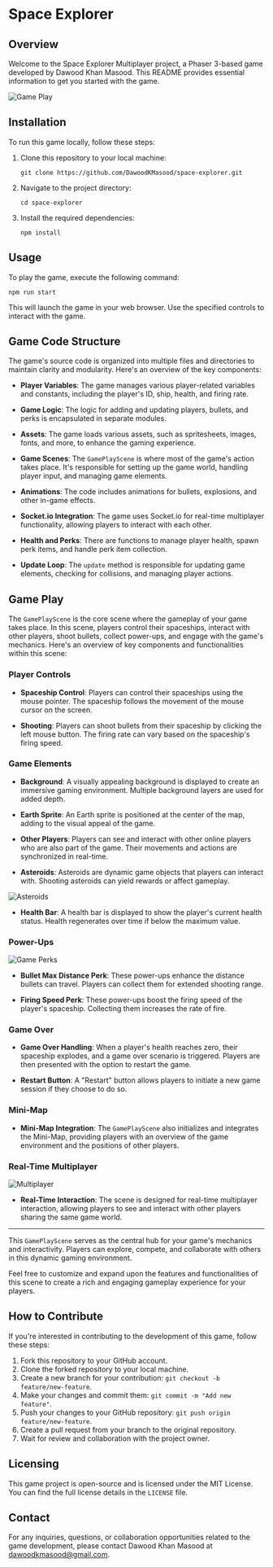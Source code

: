 
# Space Explorer

## Overview

Welcome to the Space Explorer Multiplayer project, a Phaser 3-based game developed by Dawood Khan Masood. This README provides essential information to get you started with the game.

![Game Play](https://github.com/DawoodKMasood/space-explorer/blob/main/screenshot1.png?raw=true)

## Installation

To run this game locally, follow these steps:

1.  Clone this repository to your local machine:
    
    `git clone https://github.com/DawoodKMasood/space-explorer.git` 
    
2.  Navigate to the project directory:
    
    `cd space-explorer` 
    
3.  Install the required dependencies:
    
    `npm install` 
    

## Usage

To play the game, execute the following command:

`npm run start` 

This will launch the game in your web browser. Use the specified controls to interact with the game.

## Game Code Structure

The game's source code is organized into multiple files and directories to maintain clarity and modularity. Here's an overview of the key components:

-   **Player Variables**: The game manages various player-related variables and constants, including the player's ID, ship, health, and firing rate.
    
-   **Game Logic**: The logic for adding and updating players, bullets, and perks is encapsulated in separate modules.
    
-   **Assets**: The game loads various assets, such as spritesheets, images, fonts, and more, to enhance the gaming experience.
    
-   **Game Scenes**: The `GamePlayScene` is where most of the game's action takes place. It's responsible for setting up the game world, handling player input, and managing game elements.
    
-   **Animations**: The code includes animations for bullets, explosions, and other in-game effects.
    
-   **Socket.io Integration**: The game uses Socket.io for real-time multiplayer functionality, allowing players to interact with each other.
    
-   **Health and Perks**: There are functions to manage player health, spawn perk items, and handle perk item collection.
    
-   **Update Loop**: The `update` method is responsible for updating game elements, checking for collisions, and managing player actions.

## Game Play

The `GamePlayScene` is the core scene where the gameplay of your game takes place. In this scene, players control their spaceships, interact with other players, shoot bullets, collect power-ups, and engage with the game's mechanics. Here's an overview of key components and functionalities within this scene:

### Player Controls

-   **Spaceship Control**: Players can control their spaceships using the mouse pointer. The spaceship follows the movement of the mouse cursor on the screen.
    
-   **Shooting**: Players can shoot bullets from their spaceship by clicking the left mouse button. The firing rate can vary based on the spaceship's firing speed.
    

### Game Elements

-   **Background**: A visually appealing background is displayed to create an immersive gaming environment. Multiple background layers are used for added depth.
    
-   **Earth Sprite**: An Earth sprite is positioned at the center of the map, adding to the visual appeal of the game.
    
-   **Other Players**: Players can see and interact with other online players who are also part of the game. Their movements and actions are synchronized in real-time.
    
-   **Asteroids**: Asteroids are dynamic game objects that players can interact with. Shooting asteroids can yield rewards or affect gameplay.

![Asteroids](https://github.com/DawoodKMasood/space-explorer/blob/main/screenshot3.png?raw=true)
    
-   **Health Bar**: A health bar is displayed to show the player's current health status. Health regenerates over time if below the maximum value.
    

### Power-Ups

![Game Perks](https://github.com/DawoodKMasood/space-explorer/blob/main/screenshot2.png?raw=true)

-   **Bullet Max Distance Perk**: These power-ups enhance the distance bullets can travel. Players can collect them for extended shooting range.
    
-   **Firing Speed Perk**: These power-ups boost the firing speed of the player's spaceship. Collecting them increases the rate of fire.
    

### Game Over

-   **Game Over Handling**: When a player's health reaches zero, their spaceship explodes, and a game over scenario is triggered. Players are then presented with the option to restart the game.
    
-   **Restart Button**: A "Restart" button allows players to initiate a new game session if they choose to do so.
    

### Mini-Map

-   **Mini-Map Integration**: The `GamePlayScene` also initializes and integrates the Mini-Map, providing players with an overview of the game environment and the positions of other players.

### Real-Time Multiplayer

![Multiplayer](https://github.com/DawoodKMasood/space-explorer/blob/main/screenshot4.png?raw=true)

-   **Real-Time Interaction**: The scene is designed for real-time multiplayer interaction, allowing players to see and interact with other players sharing the same game world.

----------

This `GamePlayScene` serves as the central hub for your game's mechanics and interactivity. Players can explore, compete, and collaborate with others in this dynamic gaming environment.

Feel free to customize and expand upon the features and functionalities of this scene to create a rich and engaging gameplay experience for your players.

## How to Contribute

If you're interested in contributing to the development of this game, follow these steps:

1.  Fork this repository to your GitHub account.
2.  Clone the forked repository to your local machine.
3.  Create a new branch for your contribution: `git checkout -b feature/new-feature`.
4.  Make your changes and commit them: `git commit -m "Add new feature"`.
5.  Push your changes to your GitHub repository: `git push origin feature/new-feature`.
6.  Create a pull request from your branch to the original repository.
7.  Wait for review and collaboration with the project owner.

## Licensing

This game project is open-source and is licensed under the MIT License. You can find the full license details in the `LICENSE` file.

## Contact

For any inquiries, questions, or collaboration opportunities related to the game development, please contact Dawood Khan Masood at [dawoodkmasood@gmail.com](mailto:dawoodkmasood@gmail.com).
